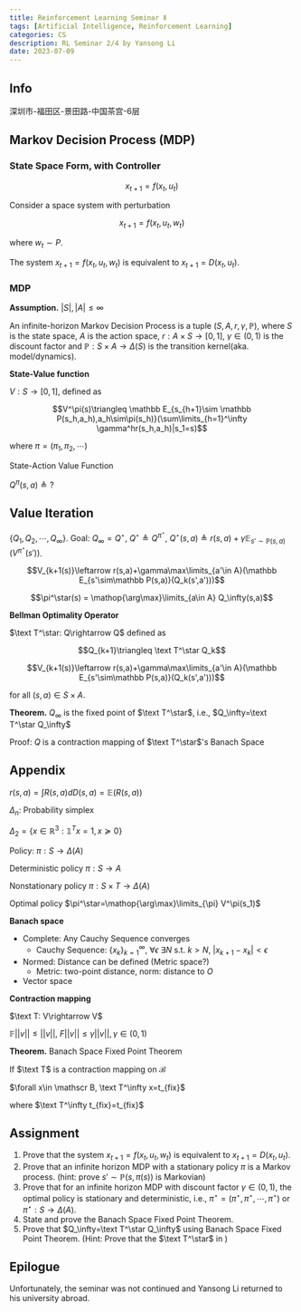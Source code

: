```yaml
---
title: Reinforcement Learning Seminar Ⅱ
tags: [Artificial Intelligence, Reinforcement Learning]
categories: CS
description: RL Seminar 2/4 by Yansong Li
date: 2023-07-09
---
```


## Info

深圳市-福田区-景田路-中国茶宫-6层

## Markov Decision Process (MDP)

### State Space Form, with Controller

$$x_{t+1}=f(x_t,u_t)$$

Consider a space system with perturbation

$$x_{t+1}=f(x_t,u_t,w_t)$$

where $w_t\sim P$.

The system $x_{t+1}=f(x_t,u_t,w_t)$ is equivalent to $x_{t+1}=D(x_t,u_t)$. 

### MDP

**Assumption.** $|S|,|A|\le \infty$

An infinite-horizon Markov Decision Process is a tuple $(S,A,r,\gamma,\mathbb P)$, where $S$ is the state space, $A$ is the action space, $r: A\times S\rightarrow [0,1]$, $\gamma\in(0,1)$ is the discount factor and $\mathbb P: S\times A\rightarrow \Delta(S)$ is the transition kernel(aka. model/dynamics).

**State-Value function**

$V:S\rightarrow [0,1]$, defined as

$$V^\pi(s)\triangleq \mathbb E_{s_{h+1}\sim \mathbb P(s_h,a_h),a_h\sim\pi(s_h)}(\sum\limits_{h=1}^\infty \gamma^hr(s_h,a_h)|s_1=s)$$

where $\pi = (\pi_1,\pi_2,\cdots)$

State-Action Value Function

$Q^\pi(s,a) \triangleq ?$

## Value Iteration

$\{Q_1,Q_2,\cdots,Q_\infty\}$. Goal: $Q_\infty=Q^\star$, $Q^\star\triangleq Q^{\pi^\star}$, $Q^\star(s,a)\triangleq r(s,a) + \gamma\mathbb E_{s'\sim\mathbb P(s,a)}(V^{\pi^\star}(s'))$.

$$V_{k+1(s)}\leftarrow r(s,a)+\gamma\max\limits_{a'\in A}(\mathbb E_{s'\sim\mathbb P(s,a)}(Q_k(s',a')))$$

$$\pi^\star(s) = \mathop{\arg\max}\limits_{a\in A} Q_\infty(s,a)$$

**Bellman Optimality Operator**

$\text T^\star: Q\rightarrow Q$ defined as

$$Q_{k+1}\triangleq \text T^\star Q_k$$

$$V_{k+1(s)}\leftarrow r(s,a)+\gamma\max\limits_{a'\in A}(\mathbb E_{s'\sim\mathbb P(s,a)}(Q_k(s',a')))$$

for all $(s,a)\in S\times A$.

**Theorem.** $Q_\infty$ is the fixed point of $\text T^\star$, i.e., $Q_\infty=\text T^\star Q_\infty$

Proof: $Q$ is a contraction mapping of $\text T^\star$'s Banach Space

## Appendix

$r(s,a) = \int R(s,a)d D(s,a) = \mathbb E(R(s,a))$

$\Delta_n$: Probability simplex

$\Delta_2 = \{x\in \mathbb R^3 : \mathbb 1^T x=1,x\succeq 0\}$

Policy: $\pi: S\rightarrow \Delta(A)$

Deterministic policy $\pi:S\rightarrow A$

Nonstationary policy $\pi: S\times T\rightarrow \Delta(A)$

Optimal policy $\pi^\star=\mathop{\arg\max}\limits_{\pi} V^\pi(s_1)$

**Banach space**

- Complete: Any Cauchy Sequence converges
  - Cauchy Sequence: $\{x_k\}_{k=1}^\infty,\ \forall \epsilon\ \exists N$ s.t. $k>N$, $|x_{k+1}-x_k|<\epsilon$
- Normed: Distance can be defined (Metric space?)
  - Metric: two-point distance, norm: distance to $O$
- Vector space

**Contraction mapping**

$\text T: V\rightarrow V$

$\mathbb F||v||\le ||v||,\ F||v||\le\gamma||v||, \gamma\in(0,1)$

**Theorem.** Banach Space Fixed Point Theorem

If $\text T$ is a contraction mapping on $\mathscr B$

$\forall x\in \mathscr B, \text T^\infty x=t_{fix}$

where $\text T^\infty t_{fix}=t_{fix}$ 

## Assignment

1. Prove that the system $x_{t+1}=f(x_t,u_t,w_t)$ is equivalent to $x_{t+1}=D(x_t,u_t)$.
2. Prove that an infinite horizon MDP with a stationary policy $\pi$ is a Markov process. (hint: prove $s'\sim\mathbb P(s,\pi(s))$ is Markovian)
3. Prove that for an infinite horizon MDP with discount factor $\gamma\in (0,1)$, the optimal policy is stationary and deterministic, i.e., $\pi^\star = (\pi^\star,\pi^\star,\cdots,\pi^\star)$ or $\pi^\star:S\rightarrow \Delta(A)$.
4. State and prove the Banach Space Fixed Point Theorem.
5. Prove that $Q_\infty=\text T^\star Q_\infty$ using Banach Space Fixed Point Theorem. (Hint: Prove that the $\text T^\star$ in )

## Epilogue

Unfortunately, the seminar was not continued and Yansong Li returned to his university abroad.